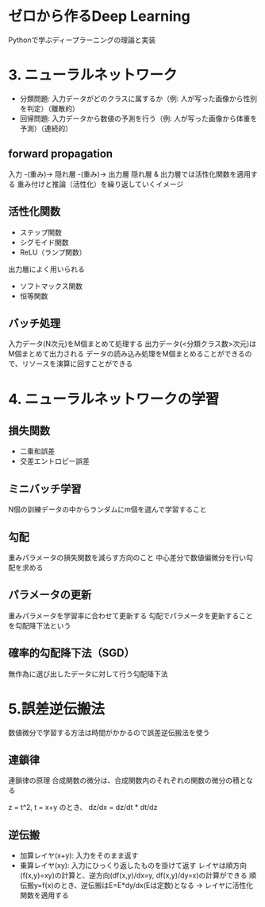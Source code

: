 # ゼロから作るDeep Learning
Pythonで学ぶディープラーニングの理論と実装

# 3. ニューラルネットワーク
* 分類問題: 入力データがどのクラスに属するか（例: 人が写った画像から性別を判定）（離散的）
* 回帰問題: 入力データから数値の予測を行う（例: 人が写った画像から体重を予測）（連続的）

## forward propagation
入力 -(重み)-> 隠れ層 -(重み)-> 出力層
隠れ層 & 出力層では活性化関数を適用する
重み付けと推論（活性化）を繰り返していくイメージ

## 活性化関数
* ステップ関数
* シグモイド関数
* ReLU（ランプ関数）

出力層によく用いられる
* ソフトマックス関数
* 恒等関数

## バッチ処理
入力データ(N次元)をM個まとめて処理する
出力データ(<分類クラス数>次元)はM個まとめて出力される
データの読み込み処理をM個まとめることができるので、リソースを演算に回すことができる


# 4. ニューラルネットワークの学習
## 損失関数
* 二乗和誤差
* 交差エントロピー誤差

## ミニバッチ学習
N個の訓練データの中からランダムにm個を選んで学習すること

## 勾配
重みパラメータの損失関数を減らす方向のこと
中心差分で数値偏微分を行い勾配を求める

## パラメータの更新
重みパラメータを学習率に合わせて更新する
勾配でパラメータを更新することを勾配降下法という

## 確率的勾配降下法（SGD）
無作為に選び出したデータに対して行う勾配降下法


# 5.誤差逆伝搬法
数値微分で学習する方法は時間がかかるので誤差逆伝搬法を使う

## 連鎖律
連鎖律の原理
合成関数の微分は、合成関数内のそれぞれの関数の微分の積となる

z = t^2, t = x+y のとき、
dz/dx = dz/dt * dt/dz

## 逆伝搬
* 加算レイヤ(x+y): 入力をそのまま返す
* 乗算レイヤ(xy): 入力にひっくり返したものを掛けて返す
レイヤは順方向(f(x,y)=xy)の計算と、逆方向(df(x,y)/dx=y, df(x,y)/dy=x)の計算ができる
順伝搬y=f(x)のとき、逆伝搬はE=E*dy/dx(Eは定数)となる
-> レイヤに活性化関数を適用する

